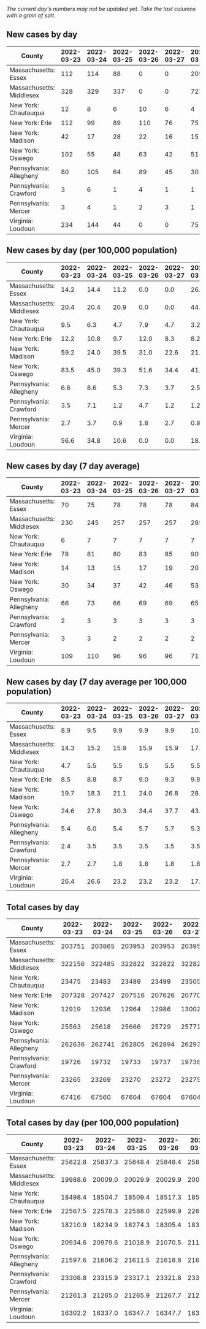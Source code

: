 _The current day's numbers may not be updated yet. Take the last columns with a grain of salt._
## New cases by day

| County | 2022-03-23 | 2022-03-24 | 2022-03-25 | 2022-03-26 | 2022-03-27 | 2022-03-28 | 2022-03-29 |
| --- | --- | --- | --- | --- | --- | --- | --- |
| Massachusetts: Essex | 112 | 114 | 88 | 0 | 0 | 205 |  |
| Massachusetts: Middlesex | 328 | 329 | 337 | 0 | 0 | 723 |  |
| New York: Chautauqua | 12 | 8 | 6 | 10 | 6 | 4 |  |
| New York: Erie | 112 | 99 | 89 | 110 | 76 | 75 |  |
| New York: Madison | 42 | 17 | 28 | 22 | 16 | 15 |  |
| New York: Oswego | 102 | 55 | 48 | 63 | 42 | 51 |  |
| Pennsylvania: Allegheny | 80 | 105 | 64 | 89 | 45 | 30 |  |
| Pennsylvania: Crawford | 3 | 6 | 1 | 4 | 1 | 1 |  |
| Pennsylvania: Mercer | 3 | 4 | 1 | 2 | 3 | 1 |  |
| Virginia: Loudoun | 234 | 144 | 44 | 0 | 0 | 75 |  |

## New cases by day (per 100,000 population)

| County | 2022-03-23 | 2022-03-24 | 2022-03-25 | 2022-03-26 | 2022-03-27 | 2022-03-28 | 2022-03-29 |
| --- | --- | --- | --- | --- | --- | --- | --- |
| Massachusetts: Essex | 14.2 | 14.4 | 11.2 | 0.0 | 0.0 | 26.0 |  |
| Massachusetts: Middlesex | 20.4 | 20.4 | 20.9 | 0.0 | 0.0 | 44.9 |  |
| New York: Chautauqua | 9.5 | 6.3 | 4.7 | 7.9 | 4.7 | 3.2 |  |
| New York: Erie | 12.2 | 10.8 | 9.7 | 12.0 | 8.3 | 8.2 |  |
| New York: Madison | 59.2 | 24.0 | 39.5 | 31.0 | 22.6 | 21.1 |  |
| New York: Oswego | 83.5 | 45.0 | 39.3 | 51.6 | 34.4 | 41.8 |  |
| Pennsylvania: Allegheny | 6.6 | 8.6 | 5.3 | 7.3 | 3.7 | 2.5 |  |
| Pennsylvania: Crawford | 3.5 | 7.1 | 1.2 | 4.7 | 1.2 | 1.2 |  |
| Pennsylvania: Mercer | 2.7 | 3.7 | 0.9 | 1.8 | 2.7 | 0.9 |  |
| Virginia: Loudoun | 56.6 | 34.8 | 10.6 | 0.0 | 0.0 | 18.1 |  |

## New cases by day (7 day average)

| County | 2022-03-23 | 2022-03-24 | 2022-03-25 | 2022-03-26 | 2022-03-27 | 2022-03-28 | 2022-03-29 |
| --- | --- | --- | --- | --- | --- | --- | --- |
| Massachusetts: Essex | 70 | 75 | 78 | 78 | 78 | 84 |  |
| Massachusetts: Middlesex | 230 | 245 | 257 | 257 | 257 | 285 |  |
| New York: Chautauqua | 6 | 7 | 7 | 7 | 7 | 7 |  |
| New York: Erie | 78 | 81 | 80 | 83 | 85 | 90 |  |
| New York: Madison | 14 | 13 | 15 | 17 | 19 | 20 |  |
| New York: Oswego | 30 | 34 | 37 | 42 | 46 | 53 |  |
| Pennsylvania: Allegheny | 66 | 73 | 66 | 69 | 69 | 65 |  |
| Pennsylvania: Crawford | 2 | 3 | 3 | 3 | 3 | 3 |  |
| Pennsylvania: Mercer | 3 | 3 | 2 | 2 | 2 | 2 |  |
| Virginia: Loudoun | 109 | 110 | 96 | 96 | 96 | 71 |  |

## New cases by day (7 day average per 100,000 population)

| County | 2022-03-23 | 2022-03-24 | 2022-03-25 | 2022-03-26 | 2022-03-27 | 2022-03-28 | 2022-03-29 |
| --- | --- | --- | --- | --- | --- | --- | --- |
| Massachusetts: Essex | 8.9 | 9.5 | 9.9 | 9.9 | 9.9 | 10.6 |  |
| Massachusetts: Middlesex | 14.3 | 15.2 | 15.9 | 15.9 | 15.9 | 17.7 |  |
| New York: Chautauqua | 4.7 | 5.5 | 5.5 | 5.5 | 5.5 | 5.5 |  |
| New York: Erie | 8.5 | 8.8 | 8.7 | 9.0 | 9.3 | 9.8 |  |
| New York: Madison | 19.7 | 18.3 | 21.1 | 24.0 | 26.8 | 28.2 |  |
| New York: Oswego | 24.6 | 27.8 | 30.3 | 34.4 | 37.7 | 43.4 |  |
| Pennsylvania: Allegheny | 5.4 | 6.0 | 5.4 | 5.7 | 5.7 | 5.3 |  |
| Pennsylvania: Crawford | 2.4 | 3.5 | 3.5 | 3.5 | 3.5 | 3.5 |  |
| Pennsylvania: Mercer | 2.7 | 2.7 | 1.8 | 1.8 | 1.8 | 1.8 |  |
| Virginia: Loudoun | 26.4 | 26.6 | 23.2 | 23.2 | 23.2 | 17.2 |  |

## Total cases by day

| County | 2022-03-23 | 2022-03-24 | 2022-03-25 | 2022-03-26 | 2022-03-27 | 2022-03-28 | 2022-03-29 |
| --- | --- | --- | --- | --- | --- | --- | --- |
| Massachusetts: Essex | 203751 | 203865 | 203953 | 203953 | 203953 | 204158 |  |
| Massachusetts: Middlesex | 322156 | 322485 | 322822 | 322822 | 322822 | 323545 |  |
| New York: Chautauqua | 23475 | 23483 | 23489 | 23499 | 23505 | 23509 |  |
| New York: Erie | 207328 | 207427 | 207516 | 207626 | 207702 | 207777 |  |
| New York: Madison | 12919 | 12936 | 12964 | 12986 | 13002 | 13017 |  |
| New York: Oswego | 25563 | 25618 | 25666 | 25729 | 25771 | 25822 |  |
| Pennsylvania: Allegheny | 262636 | 262741 | 262805 | 262894 | 262939 | 262969 |  |
| Pennsylvania: Crawford | 19726 | 19732 | 19733 | 19737 | 19738 | 19739 |  |
| Pennsylvania: Mercer | 23265 | 23269 | 23270 | 23272 | 23275 | 23276 |  |
| Virginia: Loudoun | 67416 | 67560 | 67604 | 67604 | 67604 | 67679 |  |

## Total cases by day (per 100,000 population)

| County | 2022-03-23 | 2022-03-24 | 2022-03-25 | 2022-03-26 | 2022-03-27 | 2022-03-28 | 2022-03-29 |
| --- | --- | --- | --- | --- | --- | --- | --- |
| Massachusetts: Essex | 25822.8 | 25837.3 | 25848.4 | 25848.4 | 25848.4 | 25874.4 |  |
| Massachusetts: Middlesex | 19988.6 | 20009.0 | 20029.9 | 20029.9 | 20029.9 | 20074.8 |  |
| New York: Chautauqua | 18498.4 | 18504.7 | 18509.4 | 18517.3 | 18522.0 | 18525.2 |  |
| New York: Erie | 22567.5 | 22578.3 | 22588.0 | 22599.9 | 22608.2 | 22616.4 |  |
| New York: Madison | 18210.9 | 18234.9 | 18274.3 | 18305.4 | 18327.9 | 18349.1 |  |
| New York: Oswego | 20934.6 | 20979.6 | 21018.9 | 21070.5 | 21104.9 | 21146.7 |  |
| Pennsylvania: Allegheny | 21597.6 | 21606.2 | 21611.5 | 21618.8 | 21622.5 | 21624.9 |  |
| Pennsylvania: Crawford | 23308.8 | 23315.9 | 23317.1 | 23321.8 | 23323.0 | 23324.2 |  |
| Pennsylvania: Mercer | 21261.3 | 21265.0 | 21265.9 | 21267.7 | 21270.5 | 21271.4 |  |
| Virginia: Loudoun | 16302.2 | 16337.0 | 16347.7 | 16347.7 | 16347.7 | 16365.8 |  |
